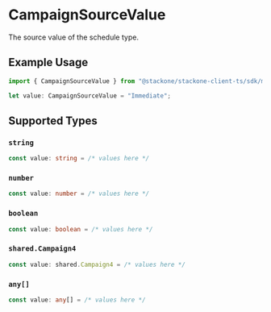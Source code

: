 # CampaignSourceValue

The source value of the schedule type.

## Example Usage

```typescript
import { CampaignSourceValue } from "@stackone/stackone-client-ts/sdk/models/shared";

let value: CampaignSourceValue = "Immediate";
```

## Supported Types

### `string`

```typescript
const value: string = /* values here */
```

### `number`

```typescript
const value: number = /* values here */
```

### `boolean`

```typescript
const value: boolean = /* values here */
```

### `shared.Campaign4`

```typescript
const value: shared.Campaign4 = /* values here */
```

### `any[]`

```typescript
const value: any[] = /* values here */
```


